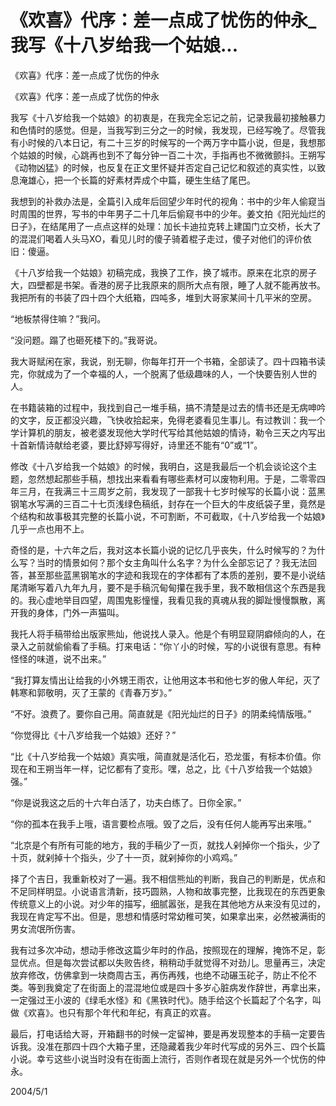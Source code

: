 # 《欢喜》代序：差一点成了忧伤的仲永_我写《十八岁给我一个姑娘...

《欢喜》代序：差一点成了忧伤的仲永

《欢喜》代序：差一点成了忧伤的仲永

我写《十八岁给我一个姑娘》的初衷是，在我完全忘记之前，记录我最初接触暴力和色情时的感觉。但是，当我写到三分之一的时候，我发现，已经写晚了。尽管我有小时候的八本日记，有二十三岁的时候写的一个两万字中篇小说，但是，我想那个姑娘的时候，心跳再也到不了每分钟一百二十次，手指再也不微微颤抖。王朔写《动物凶猛》的时候，也反复在正文里怀疑并否定自己记忆和叙述的真实性，以致息淹雄心，把一个长篇的好素材弄成个中篇，硬生生结了尾巴。

我想到的补救办法是，全篇引入成年后回望少年时代的视角：书中的少年人偷窥当时周围的世界，写书的中年男子二十几年后偷窥书中的少年。姜文拍《阳光灿烂的日子》，在结尾用了一点点这样的处理：加长卡迪拉克转上建国门立交桥，长大了的混混们喝着人头马XO，看见儿时的傻子骑着棍子走过，傻子对他们的评价依旧：傻逼。

《十八岁给我一个姑娘》初稿完成，我换了工作，换了城市。原来在北京的房子大，四壁都是书架。香港的房子比我原来的厕所大点有限，睡了人就不能再放书。我把所有的书装了四十四个大纸箱，四吨多，堆到大哥家某间十几平米的空房。

“地板禁得住嘛？”我问。

“没问题。蹋了也砸死楼下的。”我哥说。

我大哥赋闲在家，我说，别无聊，你每年打开一个书箱，全部读了。四十四箱书读完，你就成为了一个幸福的人，一个脱离了低级趣味的人，一个快要告别人世的人。

在书籍装箱的过程中，我找到自己一堆手稿，搞不清楚是过去的情书还是无病呻吟的文字，反正都没兴趣，飞快收拾起来，免得老婆看见生事儿。有过教训：我一个学计算机的朋友，被老婆发现他大学时代写给其他姑娘的情诗，勒令三天之内写出十首新情诗献给老婆，要比舒婷写得好，诗里还不能有“0”或“1”。

修改《十八岁给我一个姑娘》的时候，我明白，这是我最后一个机会谈论这个主题，忽然想起那些手稿，想找出来看看有哪些素材可以废物利用。于是，二零零四年三月，在我满三十三周岁之前，我发现了一部我十七岁时候写的长篇小说：蓝黑钢笔水写满的三百二十七页浅绿色稿纸，封存在一个巨大的牛皮纸袋子里，竟然是个结构和故事极其完整的长篇小说，不可割断，不可截取，《十八岁给我一个姑娘》几乎一点也用不上。

奇怪的是，十六年之后，我对这本长篇小说的记忆几乎丧失，什么时候写的？为什么写？当时的情景如何？那个女主角叫什么名字？为什么全部忘记了？我无法回答，甚至那些蓝黑钢笔水的字迹和我现在的字体都有了本质的差别，要不是小说结尾清晰写着八九年九月，要不是手稿沉甸甸攥在我手里，我不敢相信这个东西是我的。我心虚地举目四望，周围鬼影憧憧，我看见我的真魂从我的脚趾慢慢飘散，离开我的身体，门外一声猫叫。

我托人将手稿带给出版家熊灿，他说找人录入。他是个有明显窥阴癖倾向的人，在录入之前就偷偷看了手稿。打来电话：“你丫小的时候，写的小说很有意思。有种怪怪的味道，说不出来。”

“我打算友情出让给我的小外甥王雨农，让他用这本书和他七岁的傲人年纪，灭了韩寒和郭敬明，灭了王蒙的《青春万岁》。”

“不好。浪费了。要你自己用。简直就是《阳光灿烂的日子》的阴柔纯情版哦。”

“你觉得比《十八岁给我一个姑娘》还好？”

“比《十八岁给我一个姑娘》真实哦，简直就是活化石，恐龙蛋，有标本价值。你现在和王朔当年一样，记忆都有了变形。嘿，总之，比《十八岁给我一个姑娘》强。”

“你是说我这之后的十六年白活了，功夫白练了。日你全家。”

“你的孤本在我手上哦，语言要检点哦。毁了之后，没有任何人能再写出来哦。”

“北京是个有所有可能的地方，我的手稿少了一页，就找人剁掉你一个指头，少了十页，就剁掉十个指头，少了十一页，就剁掉你的小鸡鸡。”

择了个吉日，我重新校对了一遍。我不相信熊灿的判断，我自己的判断是，优点和不足同样明显。小说语言清新，技巧圆熟，人物和故事完整，比我现在的东西更象传统意义上的小说。对少年的描写，细腻嚣张，是我在其他地方从来没有见过的，我现在肯定写不出。但是，思想和情感时常幼稚可笑，如果拿出来，必然被满街的男女流氓所伤害。

我有过多次冲动，想动手修改这篇少年时的作品，按照现在的理解，掩饰不足，彰显优点。但是每次尝试都以失败告终，稍稍动手就觉得不对劲儿。思量再三，决定放弃修改，仿佛拿到一块商周古玉，再伤再残，也绝不动碾玉砣子，防止不伦不类。等到我奠定了在街面上的混混地位或是四十多岁心脏病发作辞世，再拿出来，一定强过王小波的《绿毛水怪》和《黑铁时代》。随手给这个长篇起了个名字，叫做《欢喜》。也只有那个年代和年纪，有真正的欢喜。

最后，打电话给大哥，开箱翻书的时候一定留神，要是再发现整本的手稿一定要告诉我。没准在那四十四个大箱子里，还隐藏着我少年时代写成的另外三、四个长篇小说。幸亏这些小说当时没有在街面上流行，否则作者现在就是另外一个忧伤的仲永。

2004/5/1